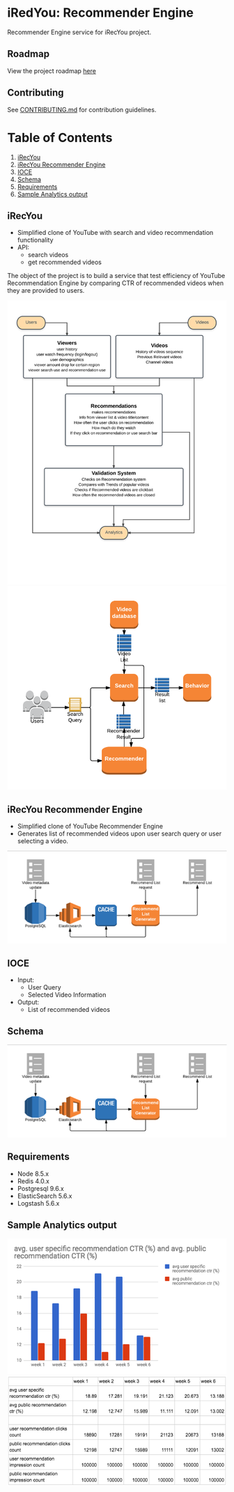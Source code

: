 # iRedYou: Recommender Engine

Recommender Engine service for iRecYou project.

## Roadmap

View the project roadmap [here](docs/ROADMAP.md)

## Contributing

See [CONTRIBUTING.md](CONTRIBUTING.md) for contribution guidelines.

# Table of Contents

1. [iRecYou](#iRecYou)
1. [iRecYou Recommender Engine](#iRecYou-Recommender-Engine)
1. [IOCE](#IOCE)
1. [Schema](#Schema)
1. [Requirements](#Requirements)
1. [Sample Analytics output](#Sample-Analytics-output)

## iRecYou
- Simplified clone of YouTube with search and video recommendation functionality
- API:
  - search videos
  - get recommended videos

The object of the project is to build a service that test efficiency of YouTube Recommendation Engine by comparing CTR of recommended videos when they are provided to users.

![alt text](docs/img/Thesis.png)
![alt text](docs/img/iRecYou_diagram.png)

## iRecYou Recommender Engine
- Simplified clone of YouTube Recommender Engine
- Generates list of recommended videos upon user search query or user selecting a video.

![alt text](docs/img/iRecYou_RE_diagram.png)

## IOCE
- Input:
  - User Query
  - Selected Video Information
- Output:
  - List of recommended videos

## Schema
![alt text](docs/img/iRecYou_RE_diagram.png)

## Requirements

- Node 8.5.x
- Redis 4.0.x
- Postgresql 9.6.x
- ElasticSearch 5.6.x
- Logstash 5.6.x

## Sample Analytics output
![alt text](docs/img/sample_analytics_output.png)
![alt text](docs/img/sample_analytics_output2.png)
